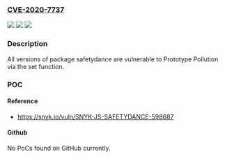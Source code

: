 ### [CVE-2020-7737](https://cve.mitre.org/cgi-bin/cvename.cgi?name=CVE-2020-7737)
![](https://img.shields.io/static/v1?label=Product&message=safetydance&color=blue)
![](https://img.shields.io/static/v1?label=Version&message=%3E%3D%200%20&color=brighgreen)
![](https://img.shields.io/static/v1?label=Vulnerability&message=Prototype%20Pollution&color=brighgreen)

### Description

All versions of package safetydance are vulnerable to Prototype Pollution via the set function.

### POC

#### Reference
- https://snyk.io/vuln/SNYK-JS-SAFETYDANCE-598687

#### Github
No PoCs found on GitHub currently.

